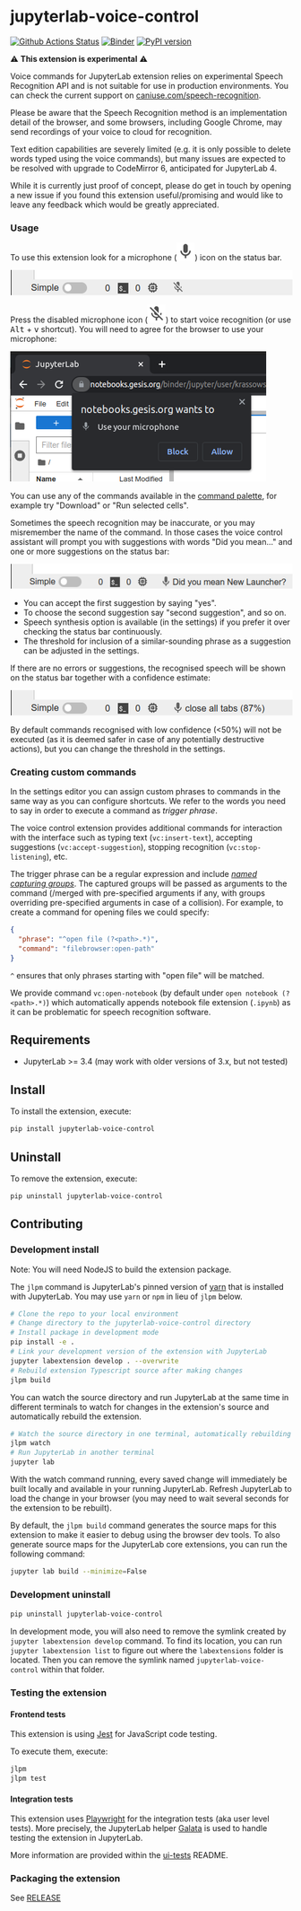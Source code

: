# jupyterlab-voice-control

[![Github Actions Status](https://github.com/krassowski/jupyterlab-voice-control/workflows/Build/badge.svg)](https://github.com/krassowski/jupyterlab-voice-control/actions/workflows/build.yml)
[![Binder](https://mybinder.org/badge_logo.svg)](https://mybinder.org/v2/gh/krassowski/jupyterlab-voice-control/main?urlpath=lab)
[![PyPI version](https://img.shields.io/pypi/v/jupyterlab-voice-control.svg)](https://pypi.org/project/jupyterlab-voice-control/)

⚠️ **This extension is experimental** ⚠️

Voice commands for JupyterLab extension relies on experimental Speech Recognition API and is not suitable for use in production environments. You can check the current support on [caniuse.com/speech-recognition](https://caniuse.com/speech-recognition).

Please be aware that the Speech Recognition method is an implementation detail of the browser,
and some browsers, including Google Chrome, may send recordings of your voice to cloud for recognition.

Text edition capabilities are severely limited (e.g. it is only possible to delete words typed using the voice commands),
but many issues are expected to be resolved with upgrade to CodeMirror 6, anticipated for JupyterLab 4.

While it is currently just proof of concept, please do get in touch by opening a new issue if you found this extension
useful/promising and would like to leave any feedback which would be greatly appreciated.

### Usage

To use this extension look for a microphone (![microphone icon][enabled]) icon on the status bar.

![Initial icon location in the status bar][recognition-disabled]

Press the disabled microphone icon (![disabled microphone icon][disabled]) to start voice recognition (or use <kbd>Alt</kbd> + <kbd>v</kbd> shortcut). You will need to agree for the browser to use your microphone:

![Microphone access dialog in Chrome][chrome-microphone]

You can use any of the commands available in the [command palette](https://jupyterlab.readthedocs.io/en/latest/user/commands.html), for example try "Download" or "Run selected cells".

Sometimes the speech recognition may be inaccurate, or you may misremember the name of the command.
In those cases the voice control assistant will prompt you with suggestions with words
"Did you mean..." and one or more suggestions on the status bar:

![Suggestion saying "Did you mean New Launcher?"][did-you-mean]

- You can accept the first suggestion by saying "yes".
- To choose the second suggestion say "second suggestion", and so on.
- Speech synthesis option is available (in the settings) if you prefer it over checking the status bar continuously.
- The threshold for inclusion of a similar-sounding phrase as a suggestion can be adjusted in the settings.

If there are no errors or suggestions, the recognised speech will be shown on the status bar together with a confidence estimate:

![Recognised phrase "close all tabs" with 87% confidence][recognised]

By default commands recognised with low confidence (<50%) will not be executed (as it is deemed safer in case of any potentially destructive actions), but you can change the threshold in the settings.

### Creating custom commands

In the settings editor you can assign custom phrases to commands in the same way as you can configure shortcuts.
We refer to the words you need to say in order to execute a command as _trigger phrase_.

The voice control extension provides additional commands for interaction with the interface such as typing text (`vc:insert-text`), accepting suggestions (`vc:accept-suggestion`), stopping recognition (`vc:stop-listening`), etc.

The trigger phrase can be a regular expression and include [_named capturing groups_](https://developer.mozilla.org/en-US/docs/Web/JavaScript/Reference/Global_Objects/String/match#using_named_capturing_groups). The captured groups will be passed as arguments to the command (/merged with pre-specified arguments if any, with groups overriding pre-specified arguments in case of a collision). For example, to create a command for opening files we could specify:

```json
{
  "phrase": "^open file (?<path>.*)",
  "command": "filebrowser:open-path"
}
```

`^` ensures that only phrases starting with "open file" will be matched.

We provide command `vc:open-notebook` (by default under `open notebook (?<path>.*)`) which automatically
appends notebook file extension (`.ipynb`) as it can be problematic for speech recognition software.

[enabled]: https://raw.githubusercontent.com/krassowski/jupyterlab-voice-control/main/style/icons/microphone.svg?sanitize=true
[disabled]: https://raw.githubusercontent.com/krassowski/jupyterlab-voice-control/main/style/icons/microphone-off.svg?sanitize=true
[chrome-microphone]: https://raw.githubusercontent.com/krassowski/jupyterlab-voice-control/main/docs/images/chrome-microphone.png
[recognition-disabled]: https://raw.githubusercontent.com/krassowski/jupyterlab-voice-control/main/docs/images/recognition-disabled.png
[recognised]: https://raw.githubusercontent.com/krassowski/jupyterlab-voice-control/main/docs/images/recognised.png
[did-you-mean]: https://raw.githubusercontent.com/krassowski/jupyterlab-voice-control/main/docs/images/did-you-mean.png

## Requirements

- JupyterLab >= 3.4 (may work with older versions of 3.x, but not tested)

## Install

To install the extension, execute:

```bash
pip install jupyterlab-voice-control
```

## Uninstall

To remove the extension, execute:

```bash
pip uninstall jupyterlab-voice-control
```

## Contributing

### Development install

Note: You will need NodeJS to build the extension package.

The `jlpm` command is JupyterLab's pinned version of
[yarn](https://yarnpkg.com/) that is installed with JupyterLab. You may use
`yarn` or `npm` in lieu of `jlpm` below.

```bash
# Clone the repo to your local environment
# Change directory to the jupyterlab-voice-control directory
# Install package in development mode
pip install -e .
# Link your development version of the extension with JupyterLab
jupyter labextension develop . --overwrite
# Rebuild extension Typescript source after making changes
jlpm build
```

You can watch the source directory and run JupyterLab at the same time in different terminals to watch for changes in the extension's source and automatically rebuild the extension.

```bash
# Watch the source directory in one terminal, automatically rebuilding when needed
jlpm watch
# Run JupyterLab in another terminal
jupyter lab
```

With the watch command running, every saved change will immediately be built locally and available in your running JupyterLab. Refresh JupyterLab to load the change in your browser (you may need to wait several seconds for the extension to be rebuilt).

By default, the `jlpm build` command generates the source maps for this extension to make it easier to debug using the browser dev tools. To also generate source maps for the JupyterLab core extensions, you can run the following command:

```bash
jupyter lab build --minimize=False
```

### Development uninstall

```bash
pip uninstall jupyterlab-voice-control
```

In development mode, you will also need to remove the symlink created by `jupyter labextension develop`
command. To find its location, you can run `jupyter labextension list` to figure out where the `labextensions`
folder is located. Then you can remove the symlink named `jupyterlab-voice-control` within that folder.

### Testing the extension

#### Frontend tests

This extension is using [Jest](https://jestjs.io/) for JavaScript code testing.

To execute them, execute:

```sh
jlpm
jlpm test
```

#### Integration tests

This extension uses [Playwright](https://playwright.dev/docs/intro) for the integration tests (aka user level tests).
More precisely, the JupyterLab helper [Galata](https://github.com/jupyterlab/jupyterlab/tree/master/galata) is used to handle testing the extension in JupyterLab.

More information are provided within the [ui-tests](./ui-tests/README.md) README.

### Packaging the extension

See [RELEASE](RELEASE.md)
